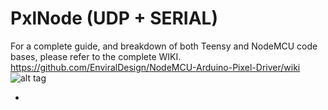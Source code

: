 # PxlNode (UDP + SERIAL)

For a complete guide, and breakdown of both Teensy and NodeMCU code bases, please refer to the complete WIKI.
https://github.com/EnviralDesign/NodeMCU-Arduino-Pixel-Driver/wiki
![alt tag](https://www.enviral-design.com/blog/wp-content/uploads/2017/11/cool-PxlNode.jpg)

-
